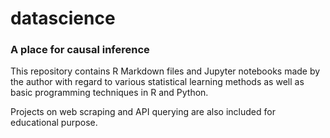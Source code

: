 # datascience
### A place for causal inference

This repository contains R Markdown files and Jupyter notebooks made by the author with regard to various statistical learning methods as well as basic programming techniques in R and Python. 

Projects on web scraping and API querying are also included for educational purpose.
